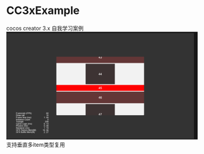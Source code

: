 # CC3xExample
cocos creator 3.x  自我学习案例
![image](https://github.com/CrazyPaPa-Lin/CC3xExample/blob/main/IMG/%E5%9E%82%E7%9B%B4%E6%BB%9A%E5%8A%A8%E5%A4%9A%E7%A7%8D%E7%B1%BB%E5%9E%8B%E5%A4%8D%E7%94%A8.png)
支持垂直多item类型复用
